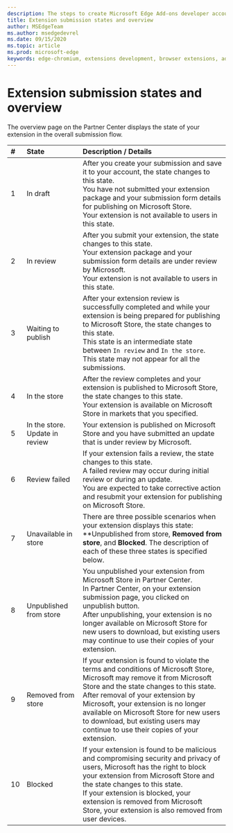 ```yaml
---
description: The steps to create Microsoft Edge Add-ons developer account on Partner center.
title: Extension submission states and overview
author: MSEdgeTeam
ms.author: msedgedevrel
ms.date: 09/15/2020
ms.topic: article
ms.prod: microsoft-edge
keywords: edge-chromium, extensions development, browser extensions, addons, partner center, developer
---
```


# Extension submission states and overview  

The overview page on the Partner Center displays the state of your extension in the overall submission flow.  

| # |  State |  Description / Details |  
|:--- |:--- |:--- |  
| 1 |  In draft |  After you create your submission and save it to your account, the state changes to this state.  <br />  You have not submitted your extension package and your submission form details for publishing on Microsoft Store.  <br />  Your extension is not available to users in this state.  |  
| 2|  In review |  After you submit your extension, the state changes to this state.  <br />  Your extension package and your submission form details are under review by Microsoft.  <br />  Your extension is not available to users in this state.  |  
| 3|  Waiting to publish |  After your extension review is successfully completed and while your extension is being prepared for publishing to Microsoft Store, the state changes to this state.  <br />  This state is an intermediate state between `In review` and `In the store`.  <br />  This state may not appear for all the submissions.  |  
| 4|  In the store |  After the review completes and your extension is published to Microsoft Store, the state changes to this state.  <br />  Your extension is available on Microsoft Store in markets that you specified.  |  
| 5 |  In the store.  Update in review |  Your extension is published on Microsoft Store and you have submitted an update that is under review by Microsoft.  |  
| 6 |  Review failed |  If your extension fails a review, the state changes to this state.  <br />  A failed review may occur during initial review or during an update.  <br />  You are expected to take corrective action and resubmit your extension for publishing on Microsoft Store.  |  
| 7 |  Unavailable in store |  There are three possible scenarios when your extension displays this state:  **Unpublished from store, **Removed from store**, and **Blocked**.  The description of each of these three states is specified below.  |  
| 8 |  Unpublished from store |  You unpublished your extension from Microsoft Store in Partner Center.  <br />  In Partner Center, on your extension submission page, you clicked on unpublish button.  <br />  After unpublishing, your extension is no longer available on Microsoft Store for new users to download, but existing users may continue to use their copies of your extension.  |  
| 9 |  Removed from store |  If your extension is found to violate the terms and conditions of Microsoft Store, Microsoft may remove it from Microsoft Store and the state changes to this state.  <br />  After removal of your extension by Microsoft, your extension is no longer available on Microsoft Store for new users to download, but existing users may continue to use their copies of your extension.  |  
| 10 |  Blocked |  If your extension is found to be malicious and compromising security and privacy of users, Microsoft has the right to block your extension from Microsoft Store and the state changes to this state.  <br />  If your extension is blocked, your extension is removed from Microsoft Store, your extension is also removed from user devices.  |  
